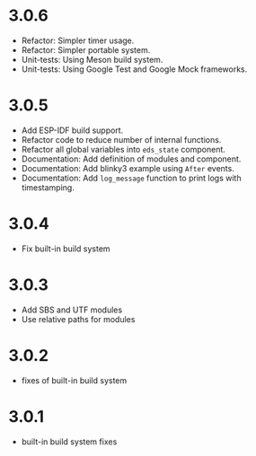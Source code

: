 # 3.0.6
- Refactor: Simpler timer usage.
- Refactor: Simpler portable system.
- Unit-tests: Using Meson build system.
- Unit-tests: Using Google Test and Google Mock frameworks.

# 3.0.5
- Add ESP-IDF build support.
- Refactor code to reduce number of internal functions.
- Refactor all global variables into `eds_state` component.
- Documentation: Add definition of modules and component.
- Documentation: Add blinky3 example using `After` events.
- Documentation: Add `log_message` function to print logs with timestamping.

# 3.0.4
- Fix built-in build system

# 3.0.3
- Add SBS and UTF modules
- Use relative paths for modules

# 3.0.2
- fixes of built-in build system

# 3.0.1
- built-in build system fixes

